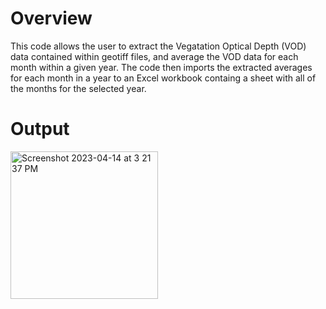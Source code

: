 # Overview
This code allows the user to extract the Vegatation Optical Depth (VOD) data contained within geotiff files, and average the VOD data for each month
within a given year. The code then imports the extracted averages for each month in a year to an Excel workbook containg a sheet with all of the
months for the selected year.

# Output
<img width="236" alt="Screenshot 2023-04-14 at 3 21 37 PM" src="https://user-images.githubusercontent.com/89235804/232164475-bc6c4cf6-e133-4a19-8f02-6eee40f10b61.png">
